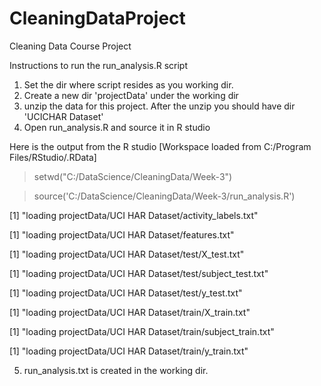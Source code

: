 # CleaningDataProject
Cleaning Data Course Project

Instructions to run the run_analysis.R script

1. Set the dir where script resides as you working dir.
2. Create a new dir 'projectData' under the working dir
3. unzip the data for this project. After the unzip you should have dir 
   'UCICHAR Dataset' 
4. Open run_analysis.R and source it in R studio

Here is the output from the R studio
[Workspace loaded from C:/Program Files/RStudio/.RData]

> setwd("C:/DataScience/CleaningData/Week-3")

> source('C:/DataScience/CleaningData/Week-3/run_analysis.R')

[1] "loading projectData/UCI HAR Dataset/activity_labels.txt"

[1] "loading projectData/UCI HAR Dataset/features.txt"

[1] "loading projectData/UCI HAR Dataset/test/X_test.txt"

[1] "loading projectData/UCI HAR Dataset/test/subject_test.txt"

[1] "loading projectData/UCI HAR Dataset/test/y_test.txt"

[1] "loading projectData/UCI HAR Dataset/train/X_train.txt"

[1] "loading projectData/UCI HAR Dataset/train/subject_train.txt"

[1] "loading projectData/UCI HAR Dataset/train/y_train.txt"
> 

5. run_analysis.txt is created in the working dir.


